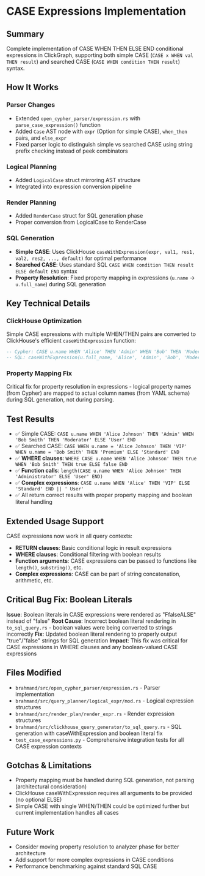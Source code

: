 # CASE Expressions Implementation

## Summary
Complete implementation of CASE WHEN THEN ELSE END conditional expressions in ClickGraph, supporting both simple CASE (`CASE x WHEN val THEN result`) and searched CASE (`CASE WHEN condition THEN result`) syntax.

## How It Works

### Parser Changes
- Extended `open_cypher_parser/expression.rs` with `parse_case_expression()` function
- Added `Case` AST node with `expr` (Option for simple CASE), `when_then` pairs, and `else_expr`
- Fixed parser logic to distinguish simple vs searched CASE using string prefix checking instead of peek combinators

### Logical Planning
- Added `LogicalCase` struct mirroring AST structure
- Integrated into expression conversion pipeline

### Render Planning
- Added `RenderCase` struct for SQL generation phase
- Proper conversion from LogicalCase to RenderCase

### SQL Generation
- **Simple CASE**: Uses ClickHouse `caseWithExpression(expr, val1, res1, val2, res2, ..., default)` for optimal performance
- **Searched CASE**: Uses standard SQL `CASE WHEN condition THEN result ELSE default END` syntax
- **Property Resolution**: Fixed property mapping in expressions (`u.name` → `u.full_name`) during SQL generation

## Key Technical Details

### ClickHouse Optimization
Simple CASE expressions with multiple WHEN/THEN pairs are converted to ClickHouse's efficient `caseWithExpression` function:
```sql
-- Cypher: CASE u.name WHEN 'Alice' THEN 'Admin' WHEN 'Bob' THEN 'Moderator' ELSE 'User' END
-- SQL: caseWithExpression(u.full_name, 'Alice', 'Admin', 'Bob', 'Moderator', 'User')
```

### Property Mapping Fix
Critical fix for property resolution in expressions - logical property names (from Cypher) are mapped to actual column names (from YAML schema) during SQL generation, not during parsing.

## Test Results
- ✅ Simple CASE: `CASE u.name WHEN 'Alice Johnson' THEN 'Admin' WHEN 'Bob Smith' THEN 'Moderator' ELSE 'User' END`
- ✅ Searched CASE: `CASE WHEN u.name = 'Alice Johnson' THEN 'VIP' WHEN u.name = 'Bob Smith' THEN 'Premium' ELSE 'Standard' END`
- ✅ **WHERE clauses**: `WHERE CASE u.name WHEN 'Alice Johnson' THEN true WHEN 'Bob Smith' THEN true ELSE false END`
- ✅ **Function calls**: `length(CASE u.name WHEN 'Alice Johnson' THEN 'Administrator' ELSE 'User' END)`
- ✅ **Complex expressions**: `CASE u.name WHEN 'Alice' THEN 'VIP' ELSE 'Standard' END || ' User'`
- ✅ All return correct results with proper property mapping and boolean literal handling

## Extended Usage Support
CASE expressions now work in all query contexts:
- **RETURN clauses**: Basic conditional logic in result expressions
- **WHERE clauses**: Conditional filtering with boolean results
- **Function arguments**: CASE expressions can be passed to functions like `length()`, `substring()`, etc.
- **Complex expressions**: CASE can be part of string concatenation, arithmetic, etc.

## Critical Bug Fix: Boolean Literals
**Issue**: Boolean literals in CASE expressions were rendered as "FfalseALSE" instead of "false"
**Root Cause**: Incorrect boolean literal rendering in `to_sql_query.rs` - boolean values were being converted to strings incorrectly
**Fix**: Updated boolean literal rendering to properly output "true"/"false" strings for SQL generation
**Impact**: This fix was critical for CASE expressions in WHERE clauses and any boolean-valued CASE expressions

## Files Modified
- `brahmand/src/open_cypher_parser/expression.rs` - Parser implementation
- `brahmand/src/query_planner/logical_expr/mod.rs` - Logical expression structures
- `brahmand/src/render_plan/render_expr.rs` - Render expression structures
- `brahmand/src/clickhouse_query_generator/to_sql_query.rs` - SQL generation with caseWithExpression and boolean literal fix
- `test_case_expressions.py` - Comprehensive integration tests for all CASE expression contexts

## Gotchas & Limitations
- Property mapping must be handled during SQL generation, not parsing (architectural consideration)
- ClickHouse caseWithExpression requires all arguments to be provided (no optional ELSE)
- Simple CASE with single WHEN/THEN could be optimized further but current implementation handles all cases

## Future Work
- Consider moving property resolution to analyzer phase for better architecture
- Add support for more complex expressions in CASE conditions
- Performance benchmarking against standard SQL CASE